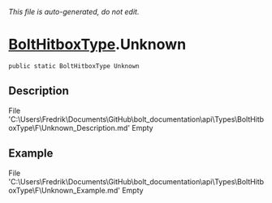 *This file is auto-generated, do not edit.*

# [BoltHitboxType](Types/BoltHitboxType.md).Unknown
`public static BoltHitboxType Unknown`
## Description
File 'C:\Users\Fredrik\Documents\GitHub\bolt_documentation\api\Types\BoltHitboxType\F\Unknown_Description.md' Empty
## Example
File 'C:\Users\Fredrik\Documents\GitHub\bolt_documentation\api\Types\BoltHitboxType\F\Unknown_Example.md' Empty
